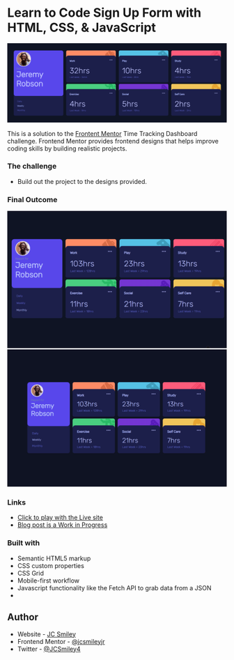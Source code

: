 # Learn to Code Sign Up Form with HTML, CSS, & JavaScript

![Final Outcome](./images/final-desktop.PNG)

This is a solution to the [Frontent Mentor](https://www.frontendmentor.io) Time Tracking Dashboard challenge. Frontend Mentor provides frontend designs that helps improve coding skills by building realistic projects.

### The challenge

- Build out the project to the designs provided.

### Final Outcome
![GIF of data changes](./images/dashboard-phase-8.gif)
![GIF of data changes](./images/dashboard-phase-6.gif)

### Links

- [Click to play with the Live site](https://jcsmileyjr.github.io/Time-Tracking-Dashboard/)
- [Blog post is a Work in Progress]()

### Built with

- Semantic HTML5 markup
- CSS custom properties
- CSS Grid
- Mobile-first workflow
- Javascript functionality like the Fetch API to grab data from a JSON
- 

## Author

- Website - [JC Smiley](https://www.jcsmileyjr.com)
- Frontend Mentor - [@jcsmileyjr](https://www.frontendmentor.io/profile/jcsmileyjr)
- Twitter - [@JCSmiley4](https://twitter.com/JCSmiley4)
